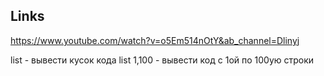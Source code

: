 
## Links

https://www.youtube.com/watch?v=o5Em514nOtY&ab_channel=Dlinyj



list - вывести кусок кода
	list 1,100 - вывести код с 1ой по 100ую строки
